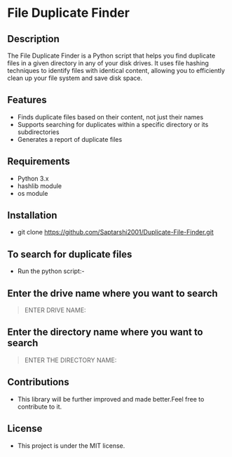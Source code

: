 # File Duplicate Finder

## Description
The File Duplicate Finder is a Python script that helps you find duplicate files in a given directory in any of your disk drives. It uses file hashing techniques to identify files with identical content, allowing you to efficiently clean up your file system and save disk space.

## Features
- Finds duplicate files based on their content, not just their names
- Supports searching for duplicates within a specific directory or its subdirectories
- Generates a report of duplicate files
  
## Requirements
- Python 3.x
- hashlib module
- os module

## Installation
-  git clone https://github.com/Saptarshi2001/Duplicate-File-Finder.git

## To search for duplicate files
- Run the python script:-
## Enter the drive name where you want to search
 > ENTER DRIVE NAME:
## Enter the directory name where you want to search
 > ENTER THE DIRECTORY NAME:
 
## Contributions
 - This library will be further improved and made better.Feel free to contribute to it.
   
## License
 - This project is under the MIT license.
 
  

